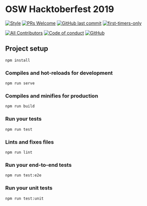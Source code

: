 # OSW Hacktoberfest 2019


[![Style](https://img.shields.io/badge/code%20style-standard-brightgreen?style=flat-square)](https://img.shields.io/badge/code%20style-standard-brightgreen?style=flat-square)
[![PRs Welcome](https://img.shields.io/badge/PRs-welcome-brightgreen.svg?style=flat-square)](https://github.com/OSWeekends/osw-hacktoberfest-2019/pulls)
[![GitHub last commit](https://img.shields.io/github/last-commit/OSWeekends/osw-hacktoberfest-2019?style=flat-square)](https://github.com/OSWeekends/osw-hacktoberfest-2019/commits/master)
[![first-timers-only](https://img.shields.io/badge/first--timers--only-friendly-blue.svg?style=flat-square)](https://www.firsttimersonly.com/)

[![All Contributors](https://img.shields.io/badge/all_contributors-1-orange.svg?style=flat-square)](#contributors-)
[![Code of conduct](https://img.shields.io/badge/code%20of-conduct-ff69b4.svg?style=flat-square)](https://github.com/baumannzone/browser-apis/blob/master/CODE_OF_CONDUCT.md)
[![GitHub](https://img.shields.io/github/license/OSWeekends/osw-hacktoberfest-2019?color=blue&style=flat-square)](https://github.com/OSWeekends/osw-hacktoberfest-2019/blob/master/LICENSE.md)

## Project setup
```
npm install
```

### Compiles and hot-reloads for development
```
npm run serve
```

### Compiles and minifies for production
```
npm run build
```

### Run your tests
```
npm run test
```

### Lints and fixes files
```
npm run lint
```

### Run your end-to-end tests
```
npm run test:e2e
```

### Run your unit tests
```
npm run test:unit
```

